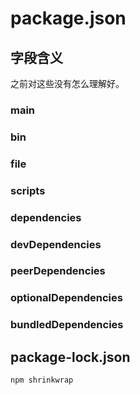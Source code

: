 # package.json

## 字段含义
之前对这些没有怎么理解好。

### main

### bin

### file

### scripts

### dependencies

### devDependencies

### peerDependencies

### optionalDependencies

### bundledDependencies

## package-lock.json
```shell
npm shrinkwrap
```
